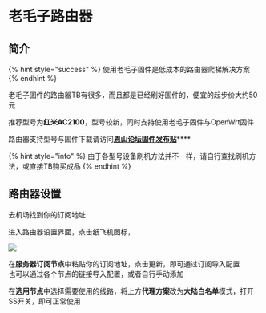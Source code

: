 # 老毛子路由器

## 简介

{% hint style="success" %}
使用老毛子固件是低成本的路由器爬梯解决方案
{% endhint %}

老毛子固件的路由器TB有很多，而且都是已经刷好固件的，便宜的起步价大约50元

推荐型号为**红米AC2100**，型号较新，同时支持使用老毛子固件与OpenWrt固件

路由器支持型号与固件下载请访问[**恩山论坛固件发布贴**](https://www.right.com.cn/forum/thread-3546372-1-1.html)\*\*\*\*

{% hint style="info" %}
由于各型号设备刷机方法并不一样，请自行查找刷机方法，或直接TB购买成品
{% endhint %}

## 路由器设置

去机场找到你的订阅地址

进入路由器设置界面，点击纸飞机图标，

![](https://cdn.jsdelivr.net/gh/EYW-015/Oculus-guide-China/pdv/pdv.png)

在**服务器订阅节点**中粘贴你的订阅地址，点击更新，即可通过订阅导入配置  
也可以通过各个节点的链接导入配置，或者自行手动添加

在**选用节点**中选择需要使用的线路，将上方**代理方案**改为**大陆白名单**模式，打开SS开关，即可正常使用

